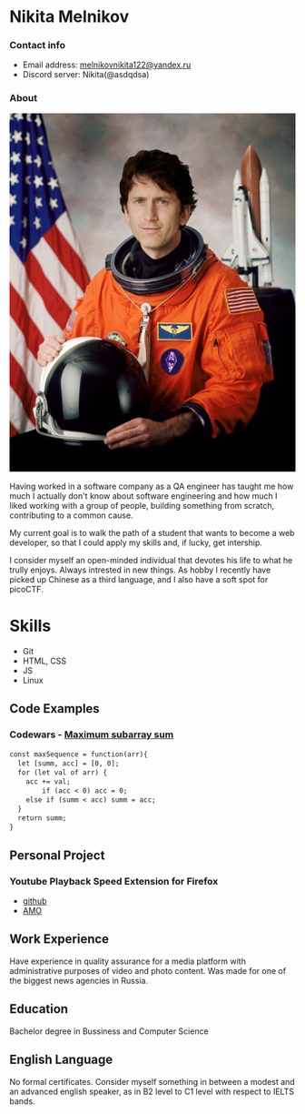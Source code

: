 # Nikita Melnikov

### Contact info

- Email address: melnikovnikita122@yandex.ru
- Discord server: Nikita(@asdqdsa)

### About

![Profile picture](./pfp.jpeg)

Having worked in a software company as a QA engineer has taught me how much I actually don't know about software engineering and how much I liked working with a group of people, building something from scratch, contributing to a common cause.

My current goal is to walk the path of a student that wants to become a web developer, so that I could apply my skills and, if lucky, get intership.

I consider myself an open-minded individual that devotes his life to what he trully enjoys. Always intrested in new things. As hobby I recently have picked up Chinese as a third language, and I also have a soft spot for picoCTF.

# Skills

- Git
- HTML, CSS
- JS
- Linux

## Code Examples

### Codewars - [Maximum subarray sum](https://www.codewars.com/kata/54521e9ec8e60bc4de000d6c)

```
const maxSequence = function(arr){
  let [summ, acc] = [0, 0];
  for (let val of arr) {
    acc += val;
		if (acc < 0) acc = 0;
    else if (summ < acc) summ = acc;
  }
  return summ;
}
```

## Personal Project

### Youtube Playback Speed Extension for Firefox

- [github](https://github.com/asdqdsa/yt_playback_ff)
- [AMO](https://addons.mozilla.org/en-US/firefox/addon/video-playback-speed-extension/)

## Work Experience

Have experience in quality assurance for a media platform with administrative purposes of video and photo content. Was made for one of the biggest news agencies in Russia.

## Education

Bachelor degree in Bussiness and Computer Science

## English Language

No formal certificates. Consider myself something in between a modest and an advanced english speaker, as in B2 level to C1 level with respect to IELTS bands.
